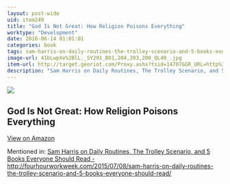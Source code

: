 ```yaml
---
layout: post-wide
uid: item249
title: "God Is Not Great: How Religion Poisons Everything"
worktype: "Development"
date: 2016-06-14 01:01:01
categories: book
tags: sam-harris-on-daily-routines-the-trolley-scenario-and-5-books-everyone-should-read--http://fourhourworkweek.com/2015/07/08/sam-harris-on-daily-routines-the-trolley-scenario-and-5-books-everyone-should-read/
image-url: 41bLwpXe%2BlL._SY291_BO1,204,203,200_QL40_.jpg
item-url: http://target.georiot.com/Proxy.ashx?tsid=14707&GR_URL=http%3A%2F%2Fwww.amazon.com%2FGod-Not-Great-Religion-Everything%2Fdp%2F0446697966
description: "Sam Harris on Daily Routines, The Trolley Scenario, and 5 Books Everyone Should Read - http://fourhourworkweek.com/2015/07/08/sam-harris-on-daily-routines-the-trolley-scenario-and-5-books-everyone-should-read/"
---
```

<a href="http://target.georiot.com/Proxy.ashx?tsid=14707&GR_URL=http%3A%2F%2Fwww.amazon.com%2FGod-Not-Great-Religion-Everything%2Fdp%2F0446697966" target="blank"><img src="../../../../img/thumbs/41bLwpXe%2BlL._SY291_BO1,204,203,200_QL40_.jpg" class="prod-img"></a>
<h2>God Is Not Great: How Religion Poisons Everything</h2>
<p><a class="btn btn-primary" href="http://target.georiot.com/Proxy.ashx?tsid=14707&GR_URL=http%3A%2F%2Fwww.amazon.com%2FGod-Not-Great-Religion-Everything%2Fdp%2F0446697966" target="blank">View on Amazon</a><p>
<p>Mentioned in: <a href="http://fourhourworkweek.com/2015/07/08/sam-harris-on-daily-routines-the-trolley-scenario-and-5-books-everyone-should-read/" target="blank">Sam Harris on Daily Routines, The Trolley Scenario, and 5 Books Everyone Should Read - http://fourhourworkweek.com/2015/07/08/sam-harris-on-daily-routines-the-trolley-scenario-and-5-books-everyone-should-read/</a></p>
